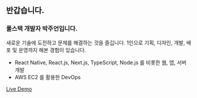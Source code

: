 
## 반갑습니다.
### 풀스택 개발자 박주언입니다.

새로운 기술에 도전하고 문제를 해결하는 것을 즐깁니다.
1인으로 기획, 디자인, 개발, 배포 및 운영까지 해본 경험이 있습니다.

- React Native, React.js, Next.js, TypeScript, Node.js 를 비롯한 웹, 앱, 서버 개발
- AWS EC2 를 활용한 DevOps

[Live Demo](https://self-portfolio-drab.vercel.app/)
